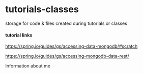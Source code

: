 # tutorials-classes
storage for code &amp; files created during tutorials or classes

#### tutorial links
https://spring.io/guides/gs/accessing-data-mongodb/#scratch

https://spring.io/guides/gs/accessing-mongodb-data-rest/

Information about me
